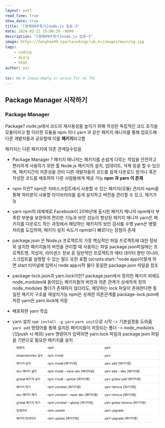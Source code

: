 ```yaml
---
layout: post
read_time: true
show_date: true
title: "[항해99주특기]node.js 입문-3"
date: 2024-02-21 15:00:20 -0600
description: "[항해99주특기]node.js 입문-3"
image: https://hanghae99.spartacodingclub.kr/images/main/og.jpg
tags: 
    - coding
    - diary
    - hh99
author: soi

toc: no # leave empty or erase for no TOC
---
```


## Package Manager 시작하기

### Package Manager 
Package?
node.js에서 코드의 재사용성을 높이기 위해 작성된 독립적인 코드 조각을 모듈이라고 함
이러한 모듈을 npm 이나 yarn 과 같은 패키지 매니저를 통해 업로드해 다른 개발자들과 공유할때 이를 **패키지**라고함

패키지는 다른 패키지에 의존 관계일수있음

- Package Manager ?
패키지 매니저는 패키지를 손쉽게 다루는 작업을 안전하고 편리하게 사용하기 위한 툴
Node.js 패키지의 설치, 업데이트, 삭제 등을 할 수 있으며, 패키지간의 의존성을 관리
다른 개발자들의 코드를 쉽게 다운로드 받거나 혹은 작성한 코드를 배포하여 다른 사람들에게 제공 가능
**npm 과 yarn 이 존재**

- npm 이란?
npm은 자바스크립트에서 사용할 수 있는 패키지(모듈) 관리자
npm을 통해 여러분이 사용할 라이브러리를 쉽게 설치하고 버전을 관리할 수 있고, 제거가능

- yarn 
npm의 대체제로 Facebook이 2016년에 출시한 패키지 매니저
npm에서 부족한 부분을 보완하여 편리한 기능과 보안 성능이 향상된 패키지 매니저
yarn은 패키지를 다운로드 하는 과정에서 해당하는 패키지의 보안 검사를 수행
yarn은 병렬 처리를 도입하여, 패키지 설치 속도가 npm보다 빠르다는 장점이 존재

- package.json 
은 Node.js 프로젝트의 가장 핵심적인 파일
프로젝트에 대한 정보와 설치한 패키지들의 버전을 관리할 때 사용하는 파일
package.json파일에는 프로젝트명, 작성자, 라이센스 정보 등 일반적인 프로젝트의  메타 데이터 뿐만 아니라, 스크립트를 실행할 수 있는 필드 또한 포함
(scrpits:start: "node app)이렇게 하면 start 터미널에 입력시 node app시작
둘다 동일한 package.json 파일을 참조

- package-lock.json과 yarn.lock이란?
package.json에서 정의한 패키지 외에도 node_modules에 들어있는 패키지들의 버전과 의존 관계가 상세하게 정의
node_modules 폴더가 존재하지 않더라도, 해당하는 lock 파일이 존재한다면 동일한 패키지 구조를 재설치가능
npm은 상세한 의존관계를  package-lock.json에 저장
yarn은 yarn.lock에 저장

- 배포위한 yarn 학습	
- yarn 설치
`npm install -g yarn`
`yarn init`으로 시작 -> 기본설정을 도와줌
`yarn add` 명령어를 통해 설치된 패키지들이 저장되는 폴더 -> node_modules (깃push 시 제외)
yarn 명령어가 입력되면 yarn.lock 파일과 package.json 파일을 기반으로 필요한 패키지를 설치
![](../assets/img/uploads/npm.png)